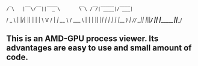 


<div>

     _     __  __  ____        __   __ _____  ____  
    / \   |  \/  ||  _ \       \ \ / /| ____|/ ___| 
   / _ \  | |\/| || | | |       \ V / |  _|  \___ \ 
  / ___ \ | |  | || |_| |        | |  | |___  ___) |
 /_/   \_\|_|  |_||____/         |_|  |_____||____/ 

</div>

## This is an AMD-GPU process viewer. Its advantages are easy to use and small amount of code.

